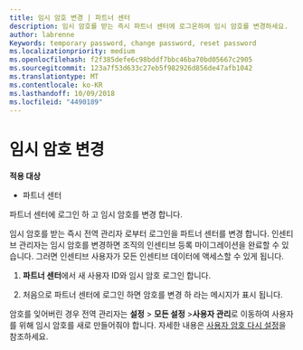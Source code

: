 ```yaml
---
title: 임시 암호 변경 | 파트너 센터
description: 임시 암호를 받는 즉시 파트너 센터에 로그온하여 임시 암호를 변경하세요.
author: labrenne
Keywords: temporary password, change password, reset password
ms.localizationpriority: medium
ms.openlocfilehash: f2f385defe6c98bddf7bbc46ba70bd05667c2905
ms.sourcegitcommit: 123a7f53d633c27eb5f982926d856de47afb1042
ms.translationtype: MT
ms.contentlocale: ko-KR
ms.lasthandoff: 10/09/2018
ms.locfileid: "4490189"
---
```

# <a name="change-your-temporary-password"></a>임시 암호 변경

**적용 대상**

-  파트너 센터

파트너 센터에 로그인 하 고 임시 암호를 변경 합니다.

임시 암호를 받는 즉시 전역 관리자 로부터 로그인을 파트너 센터를 변경 합니다. 인센티브 관리자는 임시 암호를 변경하면 조직의 인센티브 등록 마이그레이션을 완료할 수 있습니다. 그러면 인센티브 사용자가 모든 인센티브 데이터에 액세스할 수 있게 됩니다.

1.  **파트너 센터**에서 새 사용자 ID와 임시 암호 로그인 합니다.

2.  처음으로 파트너 센터에 로그인 하면 암호를 변경 하 라는 메시지가 표시 됩니다.

암호를 잊어버린 경우 전역 관리자는 **설정** > **모든 설정** >**사용자 관리**로 이동하여 사용자를 위해 임시 암호를 새로 만들어줘야 합니다.
자세한 내용은 [사용자 암호 다시 설정](reset-a-user-password.md)을 참조하세요.


 

 



